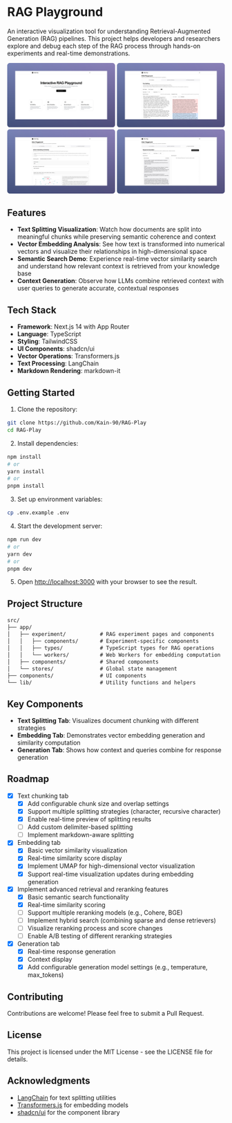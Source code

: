 # RAG Playground

An interactive visualization tool for understanding Retrieval-Augmented Generation (RAG) pipelines. This project helps developers and researchers explore and debug each step of the RAG process through hands-on experiments and real-time demonstrations.

![screenshot](./doc/image/screenshot.jpeg)

## Features

- **Text Splitting Visualization**: Watch how documents are split into meaningful chunks while preserving semantic coherence and context
- **Vector Embedding Analysis**: See how text is transformed into numerical vectors and visualize their relationships in high-dimensional space
- **Semantic Search Demo**: Experience real-time vector similarity search and understand how relevant context is retrieved from your knowledge base
- **Context Generation**: Observe how LLMs combine retrieved context with user queries to generate accurate, contextual responses

## Tech Stack

- **Framework**: Next.js 14 with App Router
- **Language**: TypeScript
- **Styling**: TailwindCSS
- **UI Components**: shadcn/ui
- **Vector Operations**: Transformers.js
- **Text Processing**: LangChain
- **Markdown Rendering**: markdown-it

## Getting Started

1. Clone the repository:

```bash
git clone https://github.com/Kain-90/RAG-Play
cd RAG-Play
```

2. Install dependencies:

```bash
npm install
# or
yarn install
# or
pnpm install
```

3. Set up environment variables:

```bash
cp .env.example .env
```

4. Start the development server:

```bash
npm run dev
# or
yarn dev
# or
pnpm dev
```

5. Open [http://localhost:3000](http://localhost:3000) with your browser to see the result.

## Project Structure

```
src/
├── app/
│   ├── experiment/           # RAG experiment pages and components
│   │   ├── components/       # Experiment-specific components
│   │   ├── types/            # TypeScript types for RAG operations
│   │   └── workers/          # Web Workers for embedding computation
│   ├── components/           # Shared components
│   └── stores/               # Global state management
├── components/               # UI components
└── lib/                      # Utility functions and helpers
```

## Key Components

- **Text Splitting Tab**: Visualizes document chunking with different strategies
- **Embedding Tab**: Demonstrates vector embedding generation and similarity computation
- **Generation Tab**: Shows how context and queries combine for response generation

## Roadmap

- [x] Text chunking tab
  - [x] Add configurable chunk size and overlap settings
  - [x] Support multiple splitting strategies (character, recursive character)
  - [x] Enable real-time preview of splitting results
  - [ ] Add custom delimiter-based splitting
  - [ ] Implement markdown-aware splitting
- [x] Embedding tab
  - [x] Basic vector similarity visualization
  - [x] Real-time similarity score display
  - [x] Implement UMAP for high-dimensional vector visualization
  - [x] Support real-time visualization updates during embedding generation
- [x] Implement advanced retrieval and reranking features
  - [x] Basic semantic search functionality
  - [x] Real-time similarity scoring
  - [ ] Support multiple reranking models (e.g., Cohere, BGE)
  - [ ] Implement hybrid search (combining sparse and dense retrievers)
  - [ ] Visualize reranking process and score changes
  - [ ] Enable A/B testing of different reranking strategies
- [x] Generation tab
  - [x] Real-time response generation
  - [x] Context display
  - [x] Add configurable generation model settings (e.g., temperature, max_tokens)

## Contributing

Contributions are welcome! Please feel free to submit a Pull Request.

## License

This project is licensed under the MIT License - see the LICENSE file for details.

## Acknowledgments

- [LangChain](https://js.langchain.com/) for text splitting utilities
- [Transformers.js](https://huggingface.co/docs/transformers.js) for embedding models
- [shadcn/ui](https://ui.shadcn.com/) for the component library
